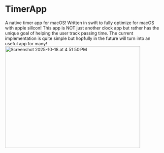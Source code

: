 # TimerApp
A native timer app for macOS! Written in swift to fully optimize for macOS with apple sillcon! This app is NOT just another clock app but rather has the unique goal of helping the user track passing time. The current implementation is quite simple but hopfully in the future will turn into an useful app for many! 
<img width="438" height="331" alt="Screenshot 2025-10-18 at 4 51 50 PM" src="https://github.com/user-attachments/assets/d67ec105-36de-47f8-b63c-f4292cf83f10" />
